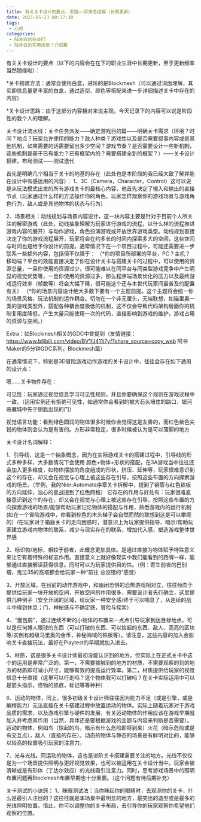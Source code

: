 ```yaml
---
title: 有关关卡设计的要点、思路——实用总结篇（长期更新）
date: 2021-05-23 00:37:30
tags:
 - 心得
categories:
 - 陆非白的杂谈们
 - 陆非白的实用技能！介绍篇
---
```

有关关卡设计的要点（以下的内容会在在下的职业生涯中长期更新，至于更新频率当然随缘啦）：

*关卡搭建方法：通常会使用白盒，进阶的是Blockmesh（可以通过词面理解，其实即信息量更丰富的白盒，通过造型、颜色等搭配来进一步详细描述关卡中存在的内容）

*关卡设计思路：由于这部分内容相对来说主观，今天记录下的内容可以说是阶段性的我个人的理解。

关卡设计流水线：关卡任务派发——确定游戏目的篇——明确关卡需求（环境？时间？地点？玩家允许使用的能力？敌人种类？游戏性以及是否需要叙事内容或是其他机制，如果需要的话需要留出多少空间？游戏节奏？是否需要设计一些新机制，这些机制是基于已有能力？已有框架内的？需要搭建全新的框架？）——关卡设计搭建，布局测试——测试迭代

首先是明确几个相当于关卡的地基的存在（此处也是本阶段的我已经大致了解并能在设计中有感运用的内容）：
1、3C（Camera，Character，Control）这可以说是从玩法模式出发的所有游戏关卡的最核心内容，他首先决定了输入和输出的直接节点（玩家通过什么样的方法操作你的角色，玩家怎样观察你的游戏场景与游戏角色行为，敌人或是其他物体的状态与行为）

2、场景相关：动线规划与场景内容设计，这一块内容主要是针对于目前个人所关注的解密游戏（此处，动线抽象理解为玩家进行游戏的流程，以什么样的流程推进游戏内容的展开）与动作游戏，角色扮演游戏或开放世界游戏类型。动线规划直接决定了你的游戏流程展开，玩家将会在约多长的时间内探索多大的空间，这些空间与时间也是给予你设计的前提。通常情况下在一个项目过程中，可能还需要进一步联系一些额外内容，包括但不仅限于：
（*你的项目所部署的平台，PC？主机？移动端？平台的效能直接决定了你在设计关卡与搭建关卡的过程中，可以使用的资源总量，一旦你使用的资源过少，很可能难以在同平台与同类型游戏竞争中产生明显的视觉优势等，一旦你使用的资源过多，那么程序端场景优化的压力以及最终游戏运行效率（帧数等）将会大幅下降，很可能这个还与本世代玩家间最普及的配置有关）
（*你的场景内容设计绝大多数下要有一个主题前提。这个主题将会统一你的场景风格，玩法机制的运作耦合。切勿在一个非无厘头，无端联想，如猫里奥一类的游戏类型外，搭配各种耦合度极低的机制，这不仅会导致代码架构层面你的机制复用度降低，产生大量只能使用一次的代码，直接影响到游戏的维护，游戏占用的资源与空间。）

Extra：如Blockmesh相关的GDC中曾提到（友情链接：https://www.bilibili.com/video/BV1fJ411i7yf?share_source=copy_web 阿书Maker的5分钟GDC系列，Blockmesh篇）

在通常情况下，特别是3D冒险游戏动作游戏的关卡设计中，往往会存在如下通用的设计点：

嗯……关卡物件存在：

可见性：玩家通过视觉信息学习可见性规则，并且你要确保这个规则在游戏过程中一致。（运用实例还有拒绝可见性，如通常你会看到的被大石头堵住的路口，银河恶魔城中先于钥匙出现的门）

视觉语言功能：看到绿色圆润的物体很多时候你会觉得这是友善的，而红色紫色尖锐的物体则会认为是有害的。方形非常稳定，很多时候被认为是可以落脚的地方

关卡设计名词解释：

1、引导线，这是一个抽象概念，因为在实际游戏关卡的搭建过程中，引导线的形式多种多样，大多数情况下会使用 颜色+物体+形状的搭配，在3A游戏当中往往还会加入更多维度，如物体摆放的角度组成的形状，挤压、延伸等，玩家很难意识到这个的存在，却又会在视觉与心理上被这些存在引导，按照这些布置的方向探索游戏的场景。（举例，我的Nier:Automata序章关卡拆解中，提到了钢管与红色铁板的方向延伸，浊心的星战提到了红色网格）
它存在的作用与好处有：玩家很难直接意识到这个的存在，却又会在视觉与心理上被这些存在引导，按照这些布置的方向探索游戏的场景/能够帮助玩家记忆物体的搭配与作用，熟悉游戏内的运行机制(如在一个冒险游戏中，你看到棕色的木头梯子会自然而然的联想到这是可以攀爬的）/在玩家对于箱庭关卡的走向困惑时，潜意识上为玩家提供指导、暗示/帮助玩家建立游戏内物体的联系，减少与现实存在的联系，增加代入感，塑造游戏整体世界感

2、标识物/地标，相较于前者，此概念更加具体。是通过直接为物体赋予特殊意义来让它有着特殊的标志作用。直接意义上就好像现实中我们能看到的路牌一样，能够通过直接解读获得信息。同时可以为玩家提供目的性。（例：寄生前夜的巴别塔，鬼泣35的高塔都会给玩家一种“前往 总没错的”感觉）

3、开放区域，在目前的动作游戏中，和幽闭恐惧的恐怖游戏相对立，往往倾向于提供给玩家一块开放的空间，开放空间的作用很多，需要设计者先行确立，这里提供几种例子（安全开阔的区域，给玩家一种安全感/终于可以喘息了，从连续的战斗中得到休息；门，神秘感与不确定感，冒险与探索）

4、“面包屑”，通过连续不断的小物体的布置来一点点引导玩家到达目标地点，可以是任何博人眼球的东西（可以打破的东西、可以捡起的东西、敌人、高亮的区块等/实例有超级马里奥的金币，神秘海域的铁板等）。请注意，这些内容的加入会影响关卡直接玩法，最好在Playtest的早期就加入进去。

5、材质，这是很多关卡设计师最初没能认识到的地方。但实际上在正式关卡中这个的运用是非常广泛的，第一，不需要接触到的地方的材质，不需要观察的到的地方的材质即可减小尺寸，能够有效的提高运行效率。第二，材质提供给玩家的视觉信息十分直接（这里可以行走吗？这个物体我可以打破吗？在关卡实际运用中可以是箭头指示，怪物的抓痕，标记等等种种）

6、运动的物体，同上，很多初级关卡设计师往往因为能力不足（或是引擎，或是编程能力）无法直接在关卡搭建过程中放置运动的物体。实际上随着玩家对于游戏品质的需求，以及游戏引擎与硬件的发展，有关运动物体的作用应该在游戏早期就加入并考虑其作用（当然，具体还是要根据游戏的主题与内容来判断是否需要）。运动的物体，例如鸟（惊起的鸟，暗示有什么危险即将到来）火花（暗示危险或是有交互点），敌人（直接的存在）。动态的物体与静态的场景是有鲜明对比的，能够以较高的权重吸引玩家的注意力。

7、光与光线。同运动的物体，这也是进阶关卡搭建需要关注的地方。光线不仅仅是为一个场景提供照明与更好视觉效果，也可以被运用在关卡设计当中。玩家会被清晰或是有形体（丁达尔效应）的光线吸引注意力。同时，思考游戏场景中的照明布置问题再Blockmesh布置早期也十分重要。（这个问题有待后期补充）

关卡测试的小诀窍：
1、眯眼测试法：当你眯起你的眼睛时，去观测你的关卡，什么是最引人注目的？这往往就是本场景中最明显的地方，最突出的造型或是最多的光线照明位置。借此，你可以调整你的关卡布局，去引导你的玩家观察你希望他们观察的位置。
